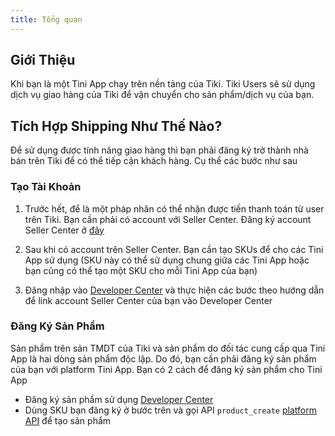 ```yaml
---
title: Tổng quan
---
```


## Giới Thiệu

Khi bạn là một Tini App chạy trên nền tảng của Tiki. Tiki Users sẽ sử dụng dịch vụ giao hàng của Tiki để vận chuyển cho sản phẩm/dịch vụ của bạn.

## Tích Hợp Shipping Như Thế Nào?

Để sử dụng được tính năng giao hàng thì bạn phải đăng ký trở thành nhà bán trên Tiki để có thể tiếp cận khách hàng. Cụ thể các bước như sau

### Tạo Tài Khoản

1. Trước hết, để là một pháp nhân có thể nhận được tiền thanh toán từ user trên Tiki. Bạn cần phải có account với Seller Center. Đăng ký account Seller Center ở [đây](https://sellercenter.tiki.vn/new/#/register)

1. Sau khi có account trên Seller Center. Bạn cần tạo SKUs để cho các Tini App sử dụng (SKU này có thể sử dụng chung giữa các Tini App hoặc bạn cũng có thể tạo một SKU cho mỗi Tini App của bạn)

1. Đăng nhập vào [Developer Center](https://developers.tiki.vn/apps) và thực hiện các bước theo hướng dẫn để link account Seller Center của bạn vào Developer Center

### Đăng Ký Sản Phẩm

Sản phẩm trên sản TMDT của Tiki và sản phẩm do đối tác cung cấp qua Tini App là hai dòng sản phẩm độc lập. Do đó, bạn cần phải đăng ký sản phẩm của bạn với platform Tini App. Bạn có 2 cách để đăng ký sản phẩm cho Tini App

- Đăng ký sản phẩm sử dụng [Developer Center](https://developers.tiki.vn/apps)
- Dùng SKU bạn đăng ký ở bước trên và gọi API `product_create` [platform API](../open-api/overview) để tạo sản phẩm
